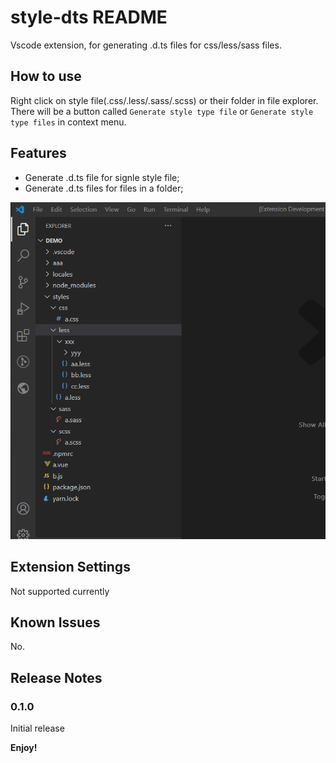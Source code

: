 # style-dts README

Vscode extension, for generating .d.ts files for css/less/sass files.

## How to use

Right click on style file(.css/.less/.sass/.scss) or their folder in file explorer. There will be a button called `Generate style type file` or `Generate style type files` in context menu.

## Features

- Generate .d.ts file for signle style file;
- Generate .d.ts files for files in a folder;

![demo](demo.gif)

## Extension Settings

Not supported currently

## Known Issues

No.

## Release Notes

### 0.1.0

Initial release

**Enjoy!**
